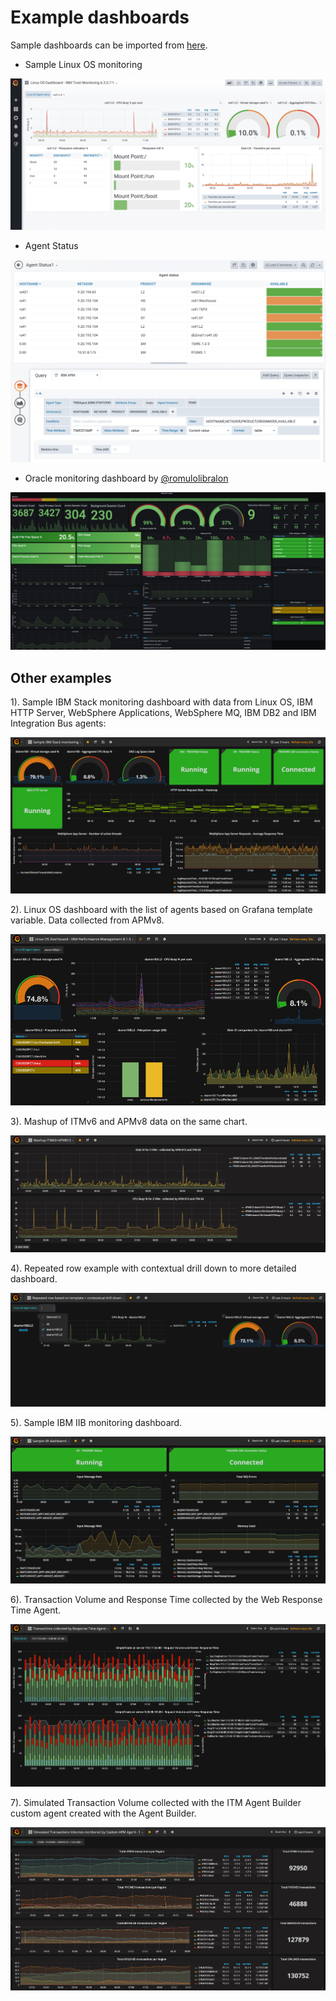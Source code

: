 # Example dashboards

Sample dashboards can be imported from [here](Example_dashboards).

- Sample Linux OS monitoring 
  
![](media/2020-07-02-11-20-51.png)

- Agent Status
  
![](media/2020-07-02-11-15-50.png)

- Oracle monitoring dashboard by [@romulolibralon](https://github.com/romulolibralon)

![](media/2020-07-02-11-23-49.png)

## Other examples

1). Sample IBM Stack monitoring dashboard with data from Linux OS, IBM HTTP Server, WebSphere Applications, WebSphere MQ, IBM DB2 and IBM Integration Bus agents:
    
![](./media/Sample_IBM_Stack_monitoring1.png)

2). Linux OS dashboard with the list of agents based on Grafana template variable. Data collected from APMv8.

![](./media/image3.png)

3). Mashup of ITMv6 and APMv8 data on the same chart.

![](./media/mashup.png)

4). Repeated row example with contextual drill down to more detailed dashboard.

![](./media/repeated_panel.gif)

5). Sample IBM IIB monitoring dashboard.

![](./media/iib.png)

6). Transaction Volume and Response Time collected by the Web Response Time Agent.

![](./media/Transactions_collected_by_Response_Time_Agent.png)

7). Simulated Transaction Volume collected with the ITM Agent Builder custom agent created with the Agent Builder.

![](./media/Simulated_Transactions_Volumes_monitored_by_Custom_APM_Agent_-_1.png)